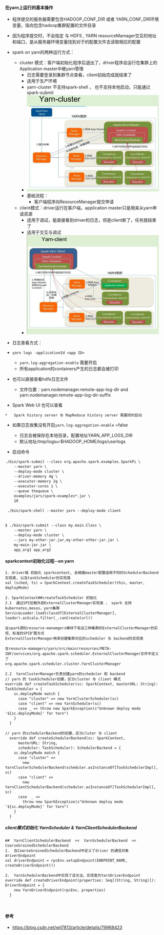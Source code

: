 ####   在yarn上运行的基本操作
* 程序提交的服务器需要包含HADOOP_CONF_DIR 或者 YARN_CONF_DIR环境变量，指向包含hadoop集群配置的文件目录
  
*	 因为程序提交时，不会指定 与 HDFS , YARN resourceMamager交互的地址和端口，是从服务器环境变量找到对于的配置文件去读取相应的配置
  
* spark on  yarn的两种运行方式：

  *	cluster 模式：客户端初始化程序后退出了，driver程序会运行在集群上的Application master中被yarn管理 
    *	日志需要登录到集群节点查看，client初始完成就结束了
    *	适用于生产环境
    *	yarn-cluster 不支持spark-shell  ， 也不支持本地启动，只能通过spark-submit
    *	![img](../../../images/yarn_cluster.png)
      *	基础流程：
        *	客户端程序向ResourceManager提交申请
  *	client模式：driver运行在客户端，application master只是用来从yarn申请资源
    *	适用于调试，能直接看到driver的日志，但是client断了，任务就结束了
    *	适用于交互与调试
    *	![img](../../../images\yarn_client.png)

*	日志查看方式：

  *	```
    yarn logs -applicationId <app ID>
    ```
    *	 `yarn.log-aggregation-enable`  需要开启
    *	所有application的containers产生的日志都会被打印
    
  *	也可以直接查看hdfs日志文件
  
    *	文件位置：yarn.nodemanager.remote-app-log-dir and yarn.nodemanager.remote-app-log-dir-suffix
  
  *	 Spark Web UI 也可以查看
  
    *	Spark history server 与 MapReduce history server 需要同时启动
  
  *	如果日志收集没有开启`yarn.log-aggregation-enable` =false
  
    *	日志会被保存在本地目录，配置地址YARN_APP_LOGS_DIR
    *	默认地址/tmp/logs` or `$HADOOP_HOME/logs/userlogs
  
* 启动命令

```
./bin/spark-submit --class org.apache.spark.examples.SparkPi \
    --master yarn \
    --deploy-mode cluster \
    --driver-memory 4g \
    --executor-memory 2g \
    --executor-cores 1 \
    --queue thequeue \
    examples/jars/spark-examples*.jar \
    10

 ./bin/spark-shell --master yarn --deploy-mode client
 
 
$ ./bin/spark-submit --class my.main.Class \
    --master yarn \
    --deploy-mode cluster \
    --jars my-other-jar.jar,my-other-other-jar.jar \
    my-main-jar.jar \
    app_arg1 app_arg2
```



####  sparkcontext初始化过程--on yarn

```
1. driver端 初始化 sparkcontext, 会根据master配置适用不同的SchedulerBackend实现类, 以及taskScheduler的实现类
val (sched, ts) = SparkContext.createTaskScheduler(this, master, deployMode)

2. SparkContext##createTaskScheduler 初始化 
2.1  通过SPI加载外部ExternalClusterManager实现类 ， spark 支持kubernates,mesos，yarn集群
ServiceLoader.load(classOf[ExternalClusterManager], loader).asScala.filter(_.canCreate(url))

在spark源码resource-manamgers模块下有这三种集群的ExternalClusterManager的实现，标准的SPI扩展方式
ExternalClusterManager用来创建集群对应的scheduler 与 backend的实现类

在resource-mamagers/yarn/src/main/resources/META-INF/services/org.apache.spark.scheduler.ExternalClusterManager文件中定义了
org.apache.spark.scheduler.cluster.YarnClusterManager

2.2  YarnClusterManager负责创建yarn的scheduler 和 backend
// yarn 的 taskScheduler创建，区分cluster 与 client 模式
override def createTaskScheduler(sc: SparkContext, masterURL: String): TaskScheduler = {
    sc.deployMode match {
      case "cluster" => new YarnClusterScheduler(sc)
      case "client" => new YarnScheduler(sc)
      case _ => throw new SparkException(s"Unknown deploy mode '${sc.deployMode}' for Yarn")
    }
  }

// yarn 的schedulerBackend的创建，区分cluter 与 client
  override def createSchedulerBackend(sc: SparkContext,
      masterURL: String,
      scheduler: TaskScheduler): SchedulerBackend = {
    sc.deployMode match {
      case "cluster" =>
        new YarnClusterSchedulerBackend(scheduler.asInstanceOf[TaskSchedulerImpl], sc)
      case "client" =>
        new YarnClientSchedulerBackend(scheduler.asInstanceOf[TaskSchedulerImpl], sc)
      case  _ =>
        throw new SparkException(s"Unknown deploy mode '${sc.deployMode}' for Yarn")
    }
  }

```

#####   client模式初始化  YarnScheduler &  YarnClientSchedulerBackend

```
##  YarnClientSchedulerBackend  <<  YarnSchedulerBackend  << CoarseGrainedSchedulerBackend
1.  在CoarseGrainedSchedulerBackend中定义了driver 的通信对象driverEndpoint
val driverEndpoint = rpcEnv.setupEndpoint(ENDPOINT_NAME, createDriverEndpoint())

2.  YarnSchedulerBackend中实现了该方法，实现类为YarnDriverEndpoint
override def createDriverEndpoint(properties: Seq[(String, String)]): DriverEndpoint = {
    new YarnDriverEndpoint(rpcEnv, properties)
  }



```









####  参考

* https://blog.csdn.net/wjl7813/article/details/79968423